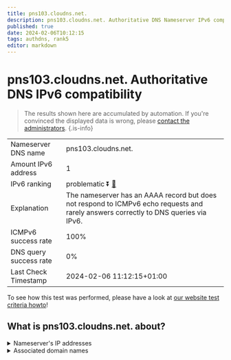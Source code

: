 ```yaml
---
title: pns103.cloudns.net.
description: pns103.cloudns.net. Authoritative DNS Nameserver IPv6 compatibility
published: true
date: 2024-02-06T10:12:15
tags: authdns, rank5
editor: markdown
---
```


# pns103.cloudns.net. Authoritative DNS IPv6 compatibility

> The results shown here are accumulated by automation. If you're convinced the displayed data is wrong, please [contact the administrators](/howto/chat). 
{.is-info}




|   |   |
| - | - |
| Nameserver DNS name | pns103.cloudns.net.
| Amount IPv6 address | 1
| IPv6 ranking | problematic :arrow_double_down: [🔗](/howto/ranking) |
| Explanation | The nameserver has an AAAA record but does not respond to ICMPv6 echo requests and rarely answers correctly to DNS queries via IPv6. |
| ICMPv6 success rate | 100%|
| DNS query success rate | 0% |
| Last Check Timestamp | 2024-02-06 11:12:15+01:00 |

To see how this test was performed, please have a look at [our website test criteria howto](/howto/testcriteria/authdns)!


## What is pns103.cloudns.net. about?




<details>
<summary>Nameserver's IP addresses</summary>

2a06:fb00:1::3:99

</details>



<details>
<summary>Associated domain names</summary>

www.spiegel.de

</details>
